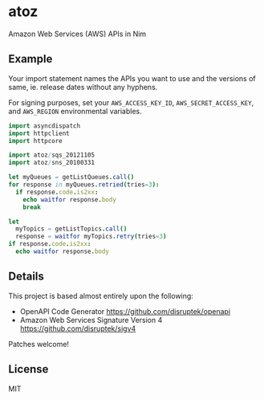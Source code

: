# atoz
Amazon Web Services (AWS) APIs in Nim

## Example

Your import statement names the APIs you want to use and the versions of same,
ie. release dates without any hyphens.

For signing purposes, set your `AWS_ACCESS_KEY_ID`, `AWS_SECRET_ACCESS_KEY`, and
`AWS_REGION` environmental variables.

```nim
import asyncdispatch
import httpclient
import httpcore

import atoz/sqs_20121105
import atoz/sns_20100331

let myQueues = getListQueues.call()
for response in myQueues.retried(tries=3):
  if response.code.is2xx:
    echo waitfor response.body
    break

let
  myTopics = getListTopics.call()
  response = waitfor myTopics.retry(tries=3)
if response.code.is2xx:
  echo waitfor response.body
```

## Details

This project is based almost entirely upon the following:

- OpenAPI Code Generator https://github.com/disruptek/openapi
- Amazon Web Services Signature Version 4 https://github.com/disruptek/sigv4

Patches welcome!

## License

MIT

